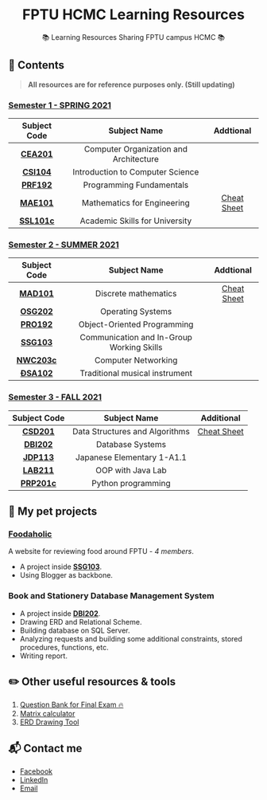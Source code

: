 <h1 align="center">FPTU HCMC Learning Resources</h1>
<p align="center">📚 Learning Resources Sharing FPTU campus HCMC 📚</p>

## 📖 Contents
> **All resources are for reference purposes only. (Still updating)**

### [Semester 1 - SPRING 2021](/2021_Semester_1_Spring2021)
|Subject Code|Subject Name|Addtional|
|:--:|:--:|:--:|
|[**CEA201**](/2021_Semester_1_Spring2021/CEA201_AnNDH)|Computer Organization and Architecture|
|[**CSI104**](/2021_Semester_1_Spring2021/CSI104_SenB)|Introduction to Computer Science|
|[**PRF192**](/2021_Semester_1_Spring2021/MAE101_VinhDP)|Programming Fundamentals|
|[**MAE101**](/2021_Semester_1_Spring2021/PRF192_VanTTN)|Mathematics for Engineering|[Cheat Sheet](https://excessive-unicorn-3b5.notion.site/Review-Mathematics-a45d2651f9824baeabf5a9cc204cfe2f)|
|[**SSL101c**](/2021_Semester_1_Spring2021/SSL101c_LanLN7_Coursera)|Academic Skills for University|

### [Semester 2 - SUMMER 2021](/2021_Semester_2_Summer2021)
|Subject Code|Subject Name|Addtional|
|:--:|:--:|:--:|
|[**MAD101**](/2021_Semester_2_Summer2021/MAD101_VinhDP)|Discrete mathematics|[Cheat Sheet](https://excessive-unicorn-3b5.notion.site/MAD-Cheat-Sheet-26f953a449c94a76bea928a04dba938b)|
|[**OSG202**](/2021_Semester_2_Summer2021/OSG202_TruongLV)|Operating Systems|
|[**PRO192**](/2021_Semester_2_Summer2021/PRO192_NguyenTT)|Object-Oriented Programming|
|[**SSG103**](/2021_Semester_2_Summer2021/SSG103_DuyMA)|Communication and In-Group Working Skills|
|[**NWC203c**](/2021_Semester_2_Summer2021/NWC203c_DinhMH_Coursera)|Computer Networking|
|[**ĐSA102**](/2021_Semester_2_Summer2021/ĐSA102_NamHM2)|Traditional musical instrument|

### [Semester 3 - FALL 2021](/2021_Semester_3_Fall2021)
|Subject Code|Subject Name|Additional|
|:--:|:--:|:--:|
|[**CSD201**](2021_Semester_3_Fall2021/CSD201_PhongVT12)|Data Structures and Algorithms|[Cheat Sheet](https://excessive-unicorn-3b5.notion.site/CSD201-Cheat-Sheet-160f2d04ba3e47f3bdce1233a2214ecc)|
|[**DBI202**](2021_Semester_3_Fall2021/DBI202_TrungNQ46)|Database Systems|
|[**JDP113**](2021_Semester_3_Fall2021/JDP113_TrinhVLB)|Japanese Elementary 1-A1.1|
|[**LAB211**](2021_Semester_3_Fall2021/LAB211_NgocTTM4)|OOP with Java Lab|
|[**PRP201c**](2021_Semester_3_Fall2021/PRP201c_DinhMH)|Python programming|

## 🦉 My pet projects
### [**Foodaholic**](http://foodaholic-review.blogspot.com/)
A website for reviewing food around FPTU - *4 members*.

- A project inside [**SSG103**](/2021_Semester_2_Summer2021/SSG103_DuyMA).
- Using Blogger as backbone.

### **Book and Stationery Database Management System**
- A project inside [**DBI202**](./2021_Semester_3_Fall2021/DBI202_TrungNQ46/Project%20Assigment).
- Drawing ERD and Relational Scheme.
- Building database on SQL Server.
- Analyzing requests and building some additional constraints, stored procedures, functions, etc.
- Writing report.

## ✏️ Other useful resources & tools
1. [Question Bank for Final Exam 🔥](https://quizlet.com/class/14745166/)
2. [Matrix calculator](http://matrixcalc.org/)
3. [ERD Drawing Tool](https://erdplus.com/)


## 📬 Contact me
- [Facebook](https://www.facebook.com/duonggg.ne/)
- [LinkedIn](https://www.linkedin.com/in/duonggg/)
- [Email](mailto:duongdayne1909@gmail.com)
